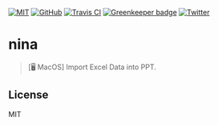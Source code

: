 [![MIT](https://img.shields.io/badge/license-MIT-blue.svg)](https://github.com/lixinliang/nina/blob/master/LICENSE)
[![GitHub](https://img.shields.io/github/release/lixinliang/nina.svg)](https://github.com/lixinliang/nina/releases)
[![Travis CI](https://img.shields.io/travis/lixinliang/nina.svg)](https://travis-ci.org/lixinliang/nina)
[![Greenkeeper badge](https://badges.greenkeeper.io/lixinliang/nina.svg)](https://greenkeeper.io/)
[![Twitter](https://img.shields.io/badge/twitter-@qq393464140-blue.svg)](http://twitter.com/qq393464140)

# nina
> [🖥 MacOS] Import Excel Data into PPT.


## License

MIT
